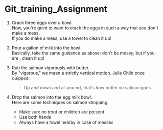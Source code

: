 # Git_training_Assignment

1. Crack three eggs over a bowl.  
Now, you're goint to want to crack the eggs in such a way that you don't make a mess.  
If you do make a mess, use a towel to clean it up!

2. Pour a gallon of milk into the bowl.  
Basically, take the same guidance as above: don't be messy, but if you are , clean it up!

3. Rub the salmon vigorously with butter.  
By "vigorous," we mean a strictly vertical motion. Julia Child once quipped:  
   >Up and down and all around, that's how butter on salmon goes

4. Drop the salmon into the egg milk bowl.  
Here are some techniques on salmon-dropping:
   * Make sure no trout or children are present
   * Use both hands
   * Always have a towel nearby in case of messes
